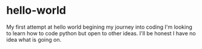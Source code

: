 # hello-world
My first attempt at hello world begining my journey into coding
I'm looking to learn how to code python but open to other ideas. I'll be honest I have no idea what is going on. 
